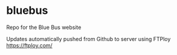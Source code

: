 # bluebus
Repo for the Blue Bus website

Updates automatically pushed from Github to server using FTPloy
https://ftploy.com/
